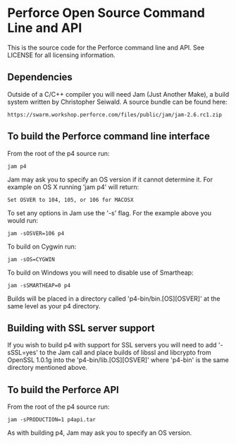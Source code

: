 # Perforce Open Source Command Line and API

This is the source code for the Perforce command line and API. See LICENSE
for all licensing information.


## Dependencies
Outside of a C/C++ compiler you will need Jam (Just Another Make), a build system
written by Christopher Seiwald. A source bundle can be found here: 

    https://swarm.workshop.perforce.com/files/public/jam/jam-2.6.rc1.zip


## To build the Perforce command line interface
From the root of the p4 source run:

    jam p4

Jam may ask you to specify an OS version if it cannot determine it. For example
on OS X running 'jam p4' will return:

    Set OSVER to 104, 105, or 106 for MACOSX 

To set any options in Jam use the '-s' flag. For the example above you would run:

    jam -sOSVER=106 p4

To build on Cygwin run:

    jam -sOS=CYGWIN

To build on Windows you will need to disable use of Smartheap:

    jam -sSMARTHEAP=0 p4

Builds will be placed in a directory called 'p4-bin/bin.[OS][OSVER]' at the same level as your p4 directory.


## Building with SSL server support
If you wish to build p4 with support for SSL servers you will need to add '-sSSL=yes'
to the Jam call and place builds of libssl and libcrypto from OpenSSL 1.0.1g
into the 'p4-bin/lib.[OS][OSVER]' where 'p4-bin' is the same directory mentioned above.


## To build the Perforce API
From the root of the p4 source run:

    jam -sPRODUCTION=1 p4api.tar

As with building p4, Jam may ask you to specify an OS version.

